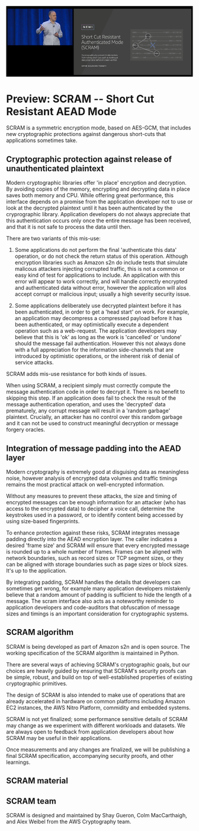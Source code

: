 <img src="../docs/images/scram_intro.png" alt="scram">

# Preview: SCRAM -- Short Cut Resistant AEAD Mode

SCRAM is a symmetric encryption mode, based on AES-GCM, that includes new
cryptographic protections against dangerous short-cuts that applications
sometimes take.

## Cryptographic protection against release of unauthenticated plaintext

Modern cryptographic libraries offer 'in place' encryption and decryption. By
avoiding copies of the memory, encrypting and decrypting data in place saves
both memory and CPU. While offering great performance, this interface depends
on a promise from the application developer not to use or look at the decrypted
plaintext until it has been authenticated by the cryprographic library.
Application developers do not always appreciate that this authentication occurs
only once the entire message has been received, and that it is not safe to
process the data until then. 

There are two variants of this mis-use:

1. Some applications do not perform the final 'authenticate this data'
operation, or do not check the return status of this operation. Although
encryption libraries such as Amazon s2n do include tests that simulate malicous
attackers injecting corrupted traffic, this is not a common or easy kind of
test for applications to include. An application with this error will appear to
work correctly, and will handle correctly encrypted and authenticated data
without error, however the application will alos accept corrupt or malicious
input; usually a high severity security issue.  

2. Some applications deliberately use decrypted plaintext before it has been
authenticated, in order to get a 'head start' on work. For example, an
application may decompress a compressed payload before it has been
authenticated, or may optimistically execute a dependent operation such as a
web-request. The application developers may believe that this is 'ok' as long
as the work is 'cancelled' or 'undone' should the message fail authentication.
However this not always done with a full appreciation for the information
side-channels that are introduced by optimistic operations, or the inherent
risk of denial of service attacks. 

SCRAM adds mis-use resistance for both kinds of issues. 

When using SCRAM, a recipient simply must correctly compute the message
authentication code in order to decrypt it. There is no benefit to skipping
this step. If an application does fail to check the result of the message
authentication operation, and uses the 'decrypted' data prematurely, any
corrupt message will result in a 'random garbage' plaintext. Crucially, an
attacker has no control over this random garbage and it can not be used to
construct meaningful decryption or message forgery oracles.

## Integration of message padding into the AEAD layer

Modern cryptography is extremely good at disguising data as meaningless noise,
however analysis of encrypted data volumes and traffic timings remains the most
practical attack on well-encrypted information.

Without any measures to prevent these attacks, the size and timing of encrypted
messages can be enough information for an attacker (who has access to the
encrypted data) to decipher a voice call, determine the keystrokes used in a
password, or to identify content being accessed by using size-based
fingerprints.

To enhance protection against these risks, SCRAM integrates message padding
directly into the AEAD encryption layer. The caller indicates a desired 'frame
size' and SCRAM will ensure that every encrypted message is rounded up to a
whole number of frames. Frames can be aligned with network boundaries, such as
record sizes or TCP segment sizes, or they can be aligned with storage
boundaries such as page sizes or block sizes. It's up to the application.

By integrating padding, SCRAM handles the details that developers can sometimes
get wrong, for example many application developers mistakenly believe that a
random amount of padding is sufficient to hide the length of a message. The
scram interface also acts as a noteworthy reminder to application developers
and code-auditors that obfuscation of message sizes and timings is an important
consideration for cryptographic systems.

## SCRAM algorithm

SCRAM is being developed as part of Amazon s2n and is open source. The working
specification of the SCRAM algorithm is maintained in Python. 

There are several ways of achieving SCRAM's cryptographic goals, but our
choices are heavily guided by ensuring that SCRAM's security proofs can be
simple, robust, and build on top of well-established properties of existing
cryptographic primitives.

The design of SCRAM is also intended to make use of operations that are already
accelerated in hardware on common platforms including Amazon EC2 instances, the
AWS Nitro Platform, commidity and embedded systems.

SCRAM is not yet finalized; some performance sensitive details of SCRAM may
change as we experiment with different workloads and datasets. We are always
open to feedback from application developers about how SCRAM may be useful in
their applications.

Once measurements and any changes are finalized, we will be publishing a final
SCRAM specification, accompanying security proofs, and other learnings.

## SCRAM material

## SCRAM team

SCRAM is designed and maintained by Shay Gueron, Colm MacCarthaigh, and Alex
Weibel from the AWS Cryptography team.

